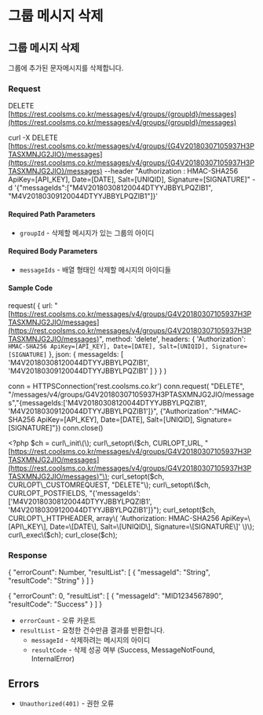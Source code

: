 # 그룹 메시지 삭제

## 그룹 메시지 삭제

그룹에 추가된 문자메시지를 삭제합니다.

### Request

DELETE [https://rest.coolsms.co.kr/messages/v4/groups/{groupId}/messages](https://rest.coolsms.co.kr/messages/v4/groups/{groupId}/messages)

curl -X DELETE [https://rest.coolsms.co.kr/messages/v4/groups/{G4V20180307105937H3PTASXMNJG2JIO}/messages](https://rest.coolsms.co.kr/messages/v4/groups/{G4V20180307105937H3PTASXMNJG2JIO}/messages)  --header "Authorization : HMAC-SHA256 ApiKey=\[API\_KEY\], Date=\[DATE\], Salt=\[UNIQID\], Signature=\[SIGNATURE\]"  -d '{"messageIds":\["M4V20180308120044DTYYJBBYLPQZIB1", "M4V20180309120044DTYYJBBYLPQZIB1"\]}'

#### Required Path Parameters

* `groupId` - 삭제할 메시지가 있는 그룹의 아이디

#### Required Body Parameters

* `messageIds` - 배열 형태인 삭제할 메시지의 아이디들

#### Sample Code

request\( { url: "[https://rest.coolsms.co.kr/messages/v4/groups/G4V20180307105937H3PTASXMNJG2JIO/messages](https://rest.coolsms.co.kr/messages/v4/groups/G4V20180307105937H3PTASXMNJG2JIO/messages)", method: 'delete', headers: { 'Authorization': `HMAC-SHA256 ApiKey=[API_KEY], Date=[DATE], Salt=[UNIQID], Signature=[SIGNATURE]` }, json: { messageIds: \[ 'M4V20180308120044DTYYJBBYLPQZIB1', 'M4V20180309120044DTYYJBBYLPQZIB1' \] } } \)

conn = HTTPSConnection\('rest.coolsms.co.kr'\) conn.request\( "DELETE", "/messages/v4/groups/G4V20180307105937H3PTASXMNJG2JIO/messages","{messageIds:\['M4V20180308120044DTYYJBBYLPQZIB1', 'M4V20180309120044DTYYJBBYLPQZIB1'\]}", {"Authorization":"HMAC-SHA256 ApiKey=\[API\_KEY\], Date=\[DATE\], Salt=\[UNIQID\], Signature=\[SIGNATURE\]"}\) conn.close\(\)

&lt;?php $ch = curl\_init\(\); curl\_setopt\($ch, CURLOPT\_URL, "[https://rest.coolsms.co.kr/messages/v4/groups/G4V20180307105937H3PTASXMNJG2JIO/messages](https://rest.coolsms.co.kr/messages/v4/groups/G4V20180307105937H3PTASXMNJG2JIO/messages)"\); curl\_setopt\($ch, CURLOPT\_CUSTOMREQUEST, "DELETE"\); curl\_setopt\($ch, CURLOPT\_POSTFIELDS, "{'messageIds':\['M4V20180308120044DTYYJBBYLPQZIB1', 'M4V20180309120044DTYYJBBYLPQZIB1'\]}"\); curl\_setopt\($ch, CURLOPT\_HTTPHEADER, array\( 'Authorization: HMAC-SHA256 ApiKey=\[API\_KEY\], Date=\[DATE\], Salt=\[UNIQID\], Signature=\[SIGNATURE\]' \)\); curl\_exec\($ch\); curl\_close\($ch\);

### Response

{ "errorCount": Number, "resultList": \[ { "messageId": "String", "resultCode": "String" } \] }

{ "errorCount": 0, "resultList": \[ { "messageId": "MID1234567890", "resultCode": "Success" } \] }

* `errorCount` - 오류 카운트
* `resultList` - 요청한 건수만큼 결과를 반환합니다. 
  * `messageId` - 삭제하려는 메시지의 아이디
  * `resultCode` - 삭제 성공 여부 \(Success, MessageNotFound, InternalError\)

## Errors

* `Unauthorized(401)` - 권한 오류


